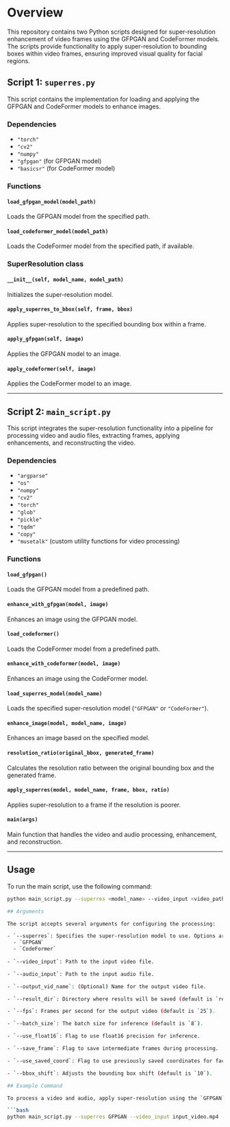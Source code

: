 # Overview
This repository contains two Python scripts designed for super-resolution enhancement of video frames using the GFPGAN and CodeFormer models. The scripts provide functionality to apply super-resolution to bounding boxes within video frames, ensuring improved visual quality for facial regions.

## Script 1: `superres.py`
This script contains the implementation for loading and applying the GFPGAN and CodeFormer models to enhance images.

### Dependencies
- `"torch"`
- `"cv2"`
- `"numpy"`
- `"gfpgan"` (for GFPGAN model)
- `"basicsr"` (for CodeFormer model)

### Functions

#### `load_gfpgan_model(model_path)`
Loads the GFPGAN model from the specified path.

#### `load_codeformer_model(model_path)`
Loads the CodeFormer model from the specified path, if available.

### **SuperResolution class**

#### `__init__(self, model_name, model_path)`
Initializes the super-resolution model.

#### `apply_superres_to_bbox(self, frame, bbox)`
Applies super-resolution to the specified bounding box within a frame.

#### `apply_gfpgan(self, image)`
Applies the GFPGAN model to an image.

#### `apply_codeformer(self, image)`
Applies the CodeFormer model to an image.

---

## Script 2: `main_script.py`
This script integrates the super-resolution functionality into a pipeline for processing video and audio files, extracting frames, applying enhancements, and reconstructing the video.

### Dependencies
- `"argparse"`
- `"os"`
- `"numpy"`
- `"cv2"`
- `"torch"`
- `"glob"`
- `"pickle"`
- `"tqdm"`
- `"copy"`
- `"musetalk"` (custom utility functions for video processing)

### Functions

#### `load_gfpgan()`
Loads the GFPGAN model from a predefined path.

#### `enhance_with_gfpgan(model, image)`
Enhances an image using the GFPGAN model.

#### `load_codeformer()`
Loads the CodeFormer model from a predefined path.

#### `enhance_with_codeformer(model, image)`
Enhances an image using the CodeFormer model.

#### `load_superres_model(model_name)`
Loads the specified super-resolution model (`"GFPGAN"` or `"CodeFormer"`).

#### `enhance_image(model, model_name, image)`
Enhances an image based on the specified model.

#### `resolution_ratio(original_bbox, generated_frame)`
Calculates the resolution ratio between the original bounding box and the generated frame.

#### `apply_superres(model, model_name, frame, bbox, ratio)`
Applies super-resolution to a frame if the resolution is poorer.

#### `main(args)`
Main function that handles the video and audio processing, enhancement, and reconstruction.

---

## Usage

To run the main script, use the following command:

```bash
python main_script.py --superres <model_name> --video_input <video_path> --audio_input <audio_path> [options]

## Arguments

The script accepts several arguments for configuring the processing:

- `--superres`: Specifies the super-resolution model to use. Options are:
  - `GFPGAN`
  - `CodeFormer`
  
- `--video_input`: Path to the input video file.

- `--audio_input`: Path to the input audio file.

- `--output_vid_name`: (Optional) Name for the output video file.

- `--result_dir`: Directory where results will be saved (default is `results`).

- `--fps`: Frames per second for the output video (default is `25`).

- `--batch_size`: The batch size for inference (default is `8`).

- `--use_float16`: Flag to use float16 precision for inference.

- `--save_frame`: Flag to save intermediate frames during processing.

- `--use_saved_coord`: Flag to use previously saved coordinates for face landmarks.

- `--bbox_shift`: Adjusts the bounding box shift (default is `10`).

## Example Command

To process a video and audio, apply super-resolution using the `GFPGAN` model, and save the output to a specified directory, use the following command:

```bash
python main_script.py --superres GFPGAN --video_input input_video.mp4 --audio_input input_audio.wav --result_dir output --fps 30 --batch_size 4 --use_float16 --save_frame --bbox_shift 15
